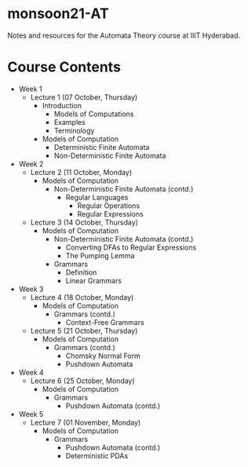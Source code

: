 # monsoon21-AT
Notes and resources for the Automata Theory course at IIIT Hyderabad.

# Course Contents
* Week 1
    - Lecture 1 (07 October, Thursday)
        - Introduction
            - Models of Computations
            - Examples
            - Terminology
        - Models of Computation
            - Deterministic Finite Automata
            - Non-Deterministic Finite Automata
* Week 2
    - Lecture 2 (11 October, Monday)
        - Models of Computation
            - Non-Deterministic Finite Automata (contd.)
                - Regular Languages
                    - Regular Operations
                    - Regular Expressions
    - Lecture 3 (14 October, Thursday)
        - Models of Computation
            - Non-Deterministic Finite Automata (contd.)
                - Converting DFAs to Regular Expressions
                - The Pumping Lemma
            - Grammars
                - Definition
                - Linear Grammars
* Week 3
    - Lecture 4 (18 October, Monday)
        - Models of Computation
            - Grammars (contd.)
                - Context-Free Grammars
    - Lecture 5 (21 October, Thursday)
        - Models of Computation
            - Grammars (contd.)
                - Chomsky Normal Form
                - Pushdown Automata
* Week 4
    - Lecture 6 (25 October, Monday)
        - Models of Computation
            - Grammars
                - Pushdown Automata (contd.)
* Week 5
    - Lecture 7 (01 November, Monday)
        - Models of Computation
            - Grammars
                - Pushdown Automata (contd.)
                - Deterministic PDAs

